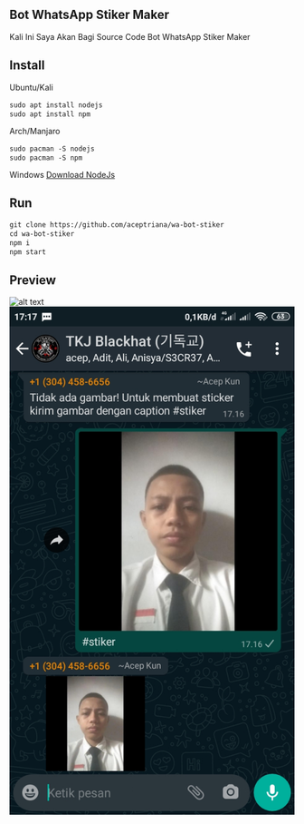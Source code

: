 ## Bot WhatsApp Stiker Maker

Kali Ini Saya Akan Bagi Source Code  Bot WhatsApp Stiker Maker

## Install

Ubuntu/Kali
```
sudo apt install nodejs
sudo apt install npm
```
Arch/Manjaro
```
sudo pacman -S nodejs
sudo pacman -S npm
```
Windows
[Download NodeJs](https://nodejs.org/en/download/)

## Run
```
git clone https://github.com/aceptriana/wa-bot-stiker
cd wa-bot-stiker
npm i
npm start
```
## Preview

![alt text](https://github.com/aceptriana/wa-bot-stiker/blob/master/1.jpg)
![alt text](https://github.com/aceptriana/wa-bot-stiker/blob/master/2.jpg)
